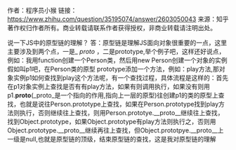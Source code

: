 作者：程序员小猴
链接：https://www.zhihu.com/question/35195074/answer/2603050043
来源：知乎
著作权归作者所有。商业转载请联系作者获得授权，非商业转载请注明出处。

说一下JS中的原型链的理解？
答：原型链是理解JS面向对象很重要的一点，这里主要涉及到两个点，一是_ _proto_ ，二是prototype,举个例子吧，这样还好说点，例如：我用function创建一个Person类，然后用new Person创建一个对象的实例假如叫p1吧，在Person类的原型 prototype添加一个方法，例如：play方法,那对象实例p1如何查找到play这个方法呢，有一个查找过程，具体流程是这样的：首先在p1对象实例上查找是否有有play方法，如果有则调用执行，如果没有则用p1.__proto__(_proto_是一个指向的作用,指向上一层的原型)往创建p1的类的原型上查找，也就是说往Person.prototype上查找，如果在Person.prototype找到play方法则执行，否则继续往上查找，则用Person.prototye.__proto__继续往上查找，找到Object.prototype，如果Object.prototype有play方法则执行之，否则用Object.prototype.__proto__继续再往上查找，但Object.prototpye.__proto__上一级是null,也就是原型链的顶级，结束原型链的查找，这是我对原型链的理解